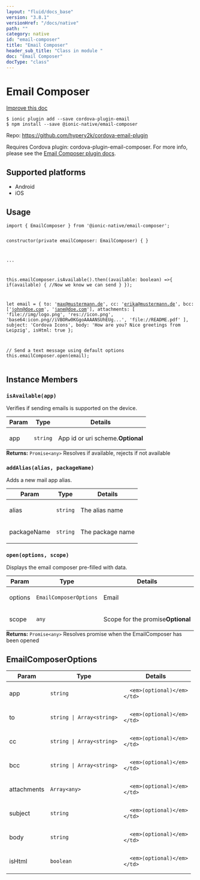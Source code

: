 ```yaml
---
layout: "fluid/docs_base"
version: "3.8.1"
versionHref: "/docs/native"
path: ""
category: native
id: "email-composer"
title: "Email Composer"
header_sub_title: "Class in module "
doc: "Email Composer"
docType: "class"
---
```


<h1 class="api-title">Email Composer</h1>

<a class="improve-v2-docs" href="http://github.com/driftyco/ionic-native/edit/master/src/@ionic-native/plugins/email-composer/index.ts#L27">
  Improve this doc
</a>






<pre><code class="nohighlight">$ ionic plugin add --save cordova-plugin-email
$ npm install --save @ionic-native/email-composer
</code></pre>
<p>Repo:
  <a href="https://github.com/hypery2k/cordova-email-plugin">
    https://github.com/hypery2k/cordova-email-plugin
  </a>
</p>


<p>Requires Cordova plugin: cordova-plugin-email-composer. For more info, please see the <a href="https://github.com/hypery2k/cordova-email-plugin">Email Composer plugin docs</a>.</p>




<h2>Supported platforms</h2>
<ul>
  <li>Android</li><li>iOS</li>
</ul>






<h2>Usage</h2>
<pre><code class="lang-typescript">import { EmailComposer } from &#39;@ionic-native/email-composer&#39;;

constructor(private emailComposer: EmailComposer) { }

...


this.emailComposer.isAvailable().then((available: boolean) =&gt;{
 if(available) {
   //Now we know we can send
 }
});

let email = {
  to: &#39;max@mustermann.de&#39;,
  cc: &#39;erika@mustermann.de&#39;,
  bcc: [&#39;john@doe.com&#39;, &#39;jane@doe.com&#39;],
  attachments: [
    &#39;file://img/logo.png&#39;,
    &#39;res://icon.png&#39;,
    &#39;base64:icon.png//iVBORw0KGgoAAAANSUhEUg...&#39;,
    &#39;file://README.pdf&#39;
  ],
  subject: &#39;Cordova Icons&#39;,
  body: &#39;How are you? Nice greetings from Leipzig&#39;,
  isHtml: true
};

// Send a text message using default options
this.emailComposer.open(email);
</code></pre>








<h2>Instance Members</h2>
<h3><a class="anchor" name="isAvailable" href="#isAvailable"></a><code>isAvailable(app)</code></h3>


Verifies if sending emails is supported on the device.

<table class="table param-table" style="margin:0;">
  <thead>
  <tr>
    <th>Param</th>
    <th>Type</th>
    <th>Details</th>
  </tr>
  </thead>
  <tbody>
  <tr>
    <td>
      app</td>
    <td>
      <code>string</code>
    </td>
    <td>
      <p>App id or uri scheme.<strong class="tag">Optional</strong></p>
</td>
  </tr>
  </tbody>
</table>

<div class="return-value" markdown="1">
  <i class="icon ion-arrow-return-left"></i>
  <b>Returns:</b> <code>Promise&lt;any&gt;</code> Resolves if available, rejects if not available
</div><h3><a class="anchor" name="addAlias" href="#addAlias"></a><code>addAlias(alias,&nbsp;packageName)</code></h3>


Adds a new mail app alias.

<table class="table param-table" style="margin:0;">
  <thead>
  <tr>
    <th>Param</th>
    <th>Type</th>
    <th>Details</th>
  </tr>
  </thead>
  <tbody>
  <tr>
    <td>
      alias</td>
    <td>
      <code>string</code>
    </td>
    <td>
      <p>The alias name</p>
</td>
  </tr>
  
  <tr>
    <td>
      packageName</td>
    <td>
      <code>string</code>
    </td>
    <td>
      <p>The package name</p>
</td>
  </tr>
  </tbody>
</table>

<h3><a class="anchor" name="open" href="#open"></a><code>open(options,&nbsp;scope)</code></h3>




Displays the email composer pre-filled with data.

<table class="table param-table" style="margin:0;">
  <thead>
  <tr>
    <th>Param</th>
    <th>Type</th>
    <th>Details</th>
  </tr>
  </thead>
  <tbody>
  <tr>
    <td>
      options</td>
    <td>
      <code>EmailComposerOptions</code>
    </td>
    <td>
      <p>Email</p>
</td>
  </tr>
  
  <tr>
    <td>
      scope</td>
    <td>
      <code>any</code>
    </td>
    <td>
      <p>Scope for the promise<strong class="tag">Optional</strong></p>
</td>
  </tr>
  </tbody>
</table>

<div class="return-value" markdown="1">
  <i class="icon ion-arrow-return-left"></i>
  <b>Returns:</b> <code>Promise&lt;any&gt;</code> Resolves promise when the EmailComposer has been opened
</div>





<h2><a class="anchor" name="EmailComposerOptions" href="#EmailComposerOptions"></a>EmailComposerOptions</h2>

<table class="table param-table" style="margin:0;">
  <thead>
  <tr>
    <th>Param</th>
    <th>Type</th>
    <th>Details</th>
  </tr>
  </thead>
  <tbody>
  
  <tr>
    <td>
      app
    </td>
    <td>
      <code>string</code>
    </td>
    <td>
      
      <em>(optional)</em>
    </td>
  </tr>
  
  <tr>
    <td>
      to
    </td>
    <td>
      <code>string | Array&lt;string&gt;</code>
    </td>
    <td>
      
      <em>(optional)</em>
    </td>
  </tr>
  
  <tr>
    <td>
      cc
    </td>
    <td>
      <code>string | Array&lt;string&gt;</code>
    </td>
    <td>
      
      <em>(optional)</em>
    </td>
  </tr>
  
  <tr>
    <td>
      bcc
    </td>
    <td>
      <code>string | Array&lt;string&gt;</code>
    </td>
    <td>
      
      <em>(optional)</em>
    </td>
  </tr>
  
  <tr>
    <td>
      attachments
    </td>
    <td>
      <code>Array&lt;any&gt;</code>
    </td>
    <td>
      
      <em>(optional)</em>
    </td>
  </tr>
  
  <tr>
    <td>
      subject
    </td>
    <td>
      <code>string</code>
    </td>
    <td>
      
      <em>(optional)</em>
    </td>
  </tr>
  
  <tr>
    <td>
      body
    </td>
    <td>
      <code>string</code>
    </td>
    <td>
      
      <em>(optional)</em>
    </td>
  </tr>
  
  <tr>
    <td>
      isHtml
    </td>
    <td>
      <code>boolean</code>
    </td>
    <td>
      
      <em>(optional)</em>
    </td>
  </tr>
  
  </tbody>
</table>





